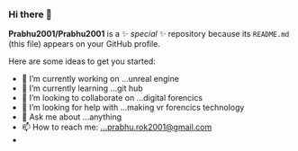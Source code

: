 ### Hi there 👋


**Prabhu2001/Prabhu2001** is a ✨ _special_ ✨ repository because its `README.md` (this file) appears on your GitHub profile.

Here are some ideas to get you started:

- 🔭 I’m currently working on ...unreal engine
- 🌱 I’m currently learning ...git hub
- 👯 I’m looking to collaborate on ...digital forencics
- 🤔 I’m looking for help with ...making vr forencics technology
- 💬 Ask me about ...anything
- 📫 How to reach me: ...prabhu.rok2001@gmail.com
-
